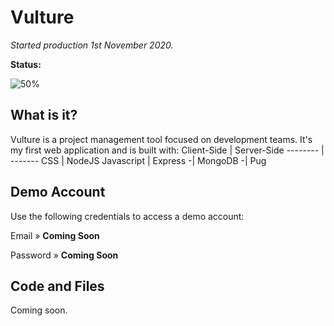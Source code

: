 # Vulture
*Started production 1st November 2020.*

**Status:** 

![50%](https://progress-bar.dev/50)

## What is it?
Vulture is a project management tool focused on development teams. It's my first web application and is built with:
Client-Side | Server-Side
-------- | -------
CSS | NodeJS
Javascript | Express
-| MongoDB
-| Pug

## Demo Account
Use the following credentials to access a demo account:

Email » **Coming Soon**

Password » **Coming Soon**

## Code and Files
Coming soon.

